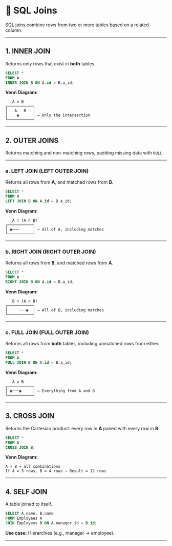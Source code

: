 <!-- File: databases/sql_joins.md -->

# 🔗 SQL Joins

SQL joins combine rows from two or more tables based on a related column.

---

## 1. INNER JOIN

Returns only rows that exist in **both** tables.

```sql
SELECT *
FROM A
INNER JOIN B ON A.id = B.a_id;
````

**Venn Diagram:**

```
   A ∩ B
┌───────────┐
│   A   B   │
│    ◉      │ ← Only the intersection
└───────────┘
```

---

## 2. OUTER JOINS

Returns matching and non-matching rows, padding missing data with `NULL`.

---

### a. LEFT JOIN (LEFT OUTER JOIN)

Returns all rows from **A**, and matched rows from **B**.

```sql
SELECT *
FROM A
LEFT JOIN B ON A.id = B.a_id;
```

**Venn Diagram:**

```
   A ⊃ (A ∩ B)
┌───────────┐
│ ◉───      │ ← All of A, including matches
└───────────┘
```

---

### b. RIGHT JOIN (RIGHT OUTER JOIN)

Returns all rows from **B**, and matched rows from **A**.

```sql
SELECT *
FROM A
RIGHT JOIN B ON A.id = B.a_id;
```

**Venn Diagram:**

```
   B ⊃ (A ∩ B)
┌───────────┐
│     ───◉  │ ← All of B, including matches
└───────────┘
```

---

### c. FULL JOIN (FULL OUTER JOIN)

Returns all rows from **both** tables, including unmatched rows from either.

```sql
SELECT *
FROM A
FULL JOIN B ON A.id = B.a_id;
```

**Venn Diagram:**

```
   A ∪ B
┌───────────┐
│ ◉───◉     │ ← Everything from A and B
└───────────┘
```

---

## 3. CROSS JOIN

Returns the Cartesian product: every row in **A** paired with every row in **B**.

```sql
SELECT *
FROM A
CROSS JOIN B;
```

**Venn Diagram:**

```
A × B = all combinations
If A = 3 rows, B = 4 rows → Result = 12 rows
```

---

## 4. SELF JOIN

A table joined to itself.

```sql
SELECT A.name, B.name
FROM Employees A
JOIN Employees B ON A.manager_id = B.id;
```

**Use case:** Hierarchies (e.g., manager → employee).

---


